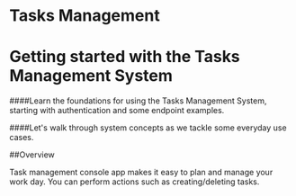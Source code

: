 # Tasks Management 

# Getting started with the Tasks Management System

####Learn the foundations for using the Tasks Management System, starting with authentication and some endpoint examples.

####Let's walk through system concepts as we tackle some everyday use cases.

##Overview

Task management console app makes it easy to plan and manage your work day.
You can perform actions such as creating/deleting tasks.


